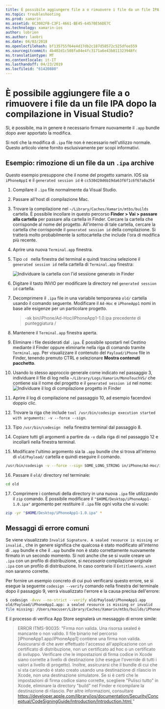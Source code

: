 ```yaml
---
title: È possibile aggiungere file a o rimuovere i file da un file IPA dopo la compilazione in Visual Studio?
ms.topic: troubleshooting
ms.prod: xamarin
ms.assetid: 6C3082FB-C3F1-4661-BE45-64570E56DE7C
ms.technology: xamarin-ios
author: lobrien
ms.author: laobri
ms.date: 04/03/2018
ms.openlocfilehash: bf135755f64e4d17db2c187d58572c525dfee559
ms.sourcegitcommit: 4b402d1c508fa84e4fc3171a6e43b811323948fc
ms.translationtype: MT
ms.contentlocale: it-IT
ms.lasthandoff: 04/23/2019
ms.locfileid: "61420880"
---
```

# <a name="can-i-add-files-to-or-remove-files-from-an-ipa-file-after-building-it-in-visual-studio"></a>È possibile aggiungere file a o rimuovere i file da un file IPA dopo la compilazione in Visual Studio?

Sì, è possibile, ma in genere è necessario firmare nuovamente il `.app` bundle dopo aver apportato la modifica.

Si noti che la modifica di `.ipa` file non è necessario nell'utilizzo normale. Questo articolo viene fornito esclusivamente per scopi informativi.

## <a name="example-removing-a-file-from-a-ipa-archive"></a>Esempio: rimozione di un file da un `.ipa` archive

Questo esempio presuppone che il nome del progetto xamarin. IOS sia `iPhoneApp1` e il `generated session id` è `cc530d20d6b19da63f6f1c6f67a0a254`

1.  Compilare il `.ipa` file normalmente da Visual Studio.

2.  Passare all'host di compilazione Mac.

3.  Trovare la compilazione nel `~/Library/Caches/Xamarin/mtbs/builds` cartella. È possibile incollare in questo percorso **Finder > Vai > passare alla cartella** per passare alla cartella in Finder. Cercare la cartella che corrisponde al nome del progetto. All'interno di tale cartella, cercare la cartella che corrisponde il `generated session id` della compilazione. Si tratterà molto probabilmente la sottocartella che include l'ora di modifica più recente.

4.  Aprire una nuova `Terminal.app` finestra.

5.  Tipo `cd ` nella finestra del terminal e quindi trascina selezione il `generated session id` nella cartella di `Terminal.app` finestra:

    ![](modify-ipa-images/session-id-folder.png "Individuare la cartella con l'id sessione generato in Finder")

6.  Digitare il tasto INVIO per modificare la directory nel `generated session id` cartella.

7.  Decomprimere il `.ipa` file in una variabile temporanea `old/` cartella usando il comando seguente. Modificare il `Ad-Hoc` e `iPhoneApp1` nomi in base alle esigenze per un particolare progetto.

    > -xk bin/iPhone/Ad-Hoc/iPhoneApp1-1.0.ipa precedente di punteggiatura /

8.  Mantenere il `Terminal.app` finestra aperta.

9.  Eliminare i file desiderati dal `.ipa`. È possibile spostarli nel Cestino mediante il Finder oppure eliminarle nella riga di comando tramite `Terminal.app`. Per visualizzare il contenuto del `Payload/iPhone` file in Finder, tenendo premuto CTRL e selezionare **Mostra contenuti pacchetto**.

10.  Usando lo stesso approccio generale come indicato nel passaggio 3, individuare il file di log nella `~/Library/Logs/Xamarin/MonoTouchVS/` che contiene sia il nome del progetto e il `generated session id` nel nome: ![](modify-ipa-images/build-log.png "Individuare il log di compilazione progetto in Finder")

11.  Aprire il log di compilazione nel passaggio 10, ad esempio facendovi doppio clic.

12.  Trovare la riga che include `tool /usr/bin/codesign execution started with arguments: -v --force --sign`.

13.  Tipo `/usr/bin/codesign ` nella finestra terminal dal passaggio 8.

14.  Copiare tutti gli argomenti a partire da `-v` dalla riga di nel passaggio 12 e incollarli nella finestra terminal.

15.  Modificare l'ultimo argomento sia la `.app` bundle che si trova all'interno di `old/Payload/` cartella e quindi eseguire il comando.

```bash
/usr/bin/codesign -v --force --sign SOME_LONG_STRING in/iPhone/Ad-Hoc/iPhoneApp1.app/ResourceRules.plist --entitlements obj/iPhone/Ad-Hoc/Entitlements.xcent old/Payload/iPhoneApp1.app
```

16.  Passare il `old/` directory nel terminale:

```bash
cd old
```

17.  Comprimere i contenuti della directory in una nuova `.ipa` file utilizzando il `zip` comando. È possibile modificare il `"$HOME/Desktop/iPhoneApp1-1.0.ipa"` argomento per restituire il `.ipa` file ogni volta che si vuole:

```bash
zip -yr "$HOME/Desktop/iPhoneApp1-1.0.ipa" *
```

## <a name="common-error-messages"></a>Messaggi di errore comuni

Se viene visualizzato `Invalid Signature. A sealed resource is missing or invalid.`, che in genere significa che qualcosa è stato modificato all'interno di `.app` bundle e che il `.app` bundle non è stato correttamente nuovamente firmato in un secondo momento. Si noti anche che se si vuole creare un `.ipa` con un profilo di distribuzione, si _necessario_ compilazione originale `.ipa` con un profilo di distribuzione. In caso contrario il `Entitlements.xcent` non saranno corrette.

Per fornire un esempio concreto di cui può verificarsi questo errore, se si esegue la seguente `codesign --verify` comando nella finestra del terminale dopo il passaggio 9, verrà visualizzato l'errore e la causa precisa dell'errore:

```bash
$ codesign -dvvv --no-strict --verify old/Payload/iPhoneApp1.app
old/Payload/iPhoneApp1.app: a sealed resource is missing or invalid
file missing: /Users/macuser/Library/Caches/Xamarin/mtbs/builds/iPhoneApp1/cc530d20d6b19da63f6f1c6f67a0a254/old/Payload/iPhoneApp1.app/MyFile.png
```

E il processo di verifica App Store segnalerà un messaggio di errore simile:

> ERROR ITMS-90035: "Firma non valida. Una risorsa sealed è mancante o non valido. Il file binario nel percorso [iPhoneApp1.app/iPhoneApp1] contiene una firma non valida. Assicurarsi di che aver effettuato l'accesso all'applicazione con un certificato di distribuzione, non un certificato ad hoc o un certificato di sviluppo. Verificare che le impostazioni di firma codice in Xcode siano corrette a livello di destinazione (che esegue l'override di tutti i valori a livello di progetto). Inoltre, assicurarsi che il bundle di cui che si sta caricando è stato creato usando una destinazione di rilascio in Xcode, non una destinazione simulatore. Se si è certi che le impostazioni di firma codice siano corrette, scegliere "Pulisci tutto" in Xcode, eliminare la directory "build" nel Finder e ricompilare la destinazione di rilascio. Per altre informazioni, consultare [ https://developer.apple.com/library/ios/documentation/Security/Conceptual/CodeSigningGuide/Introduction/Introduction.html ](https://developer.apple.com/library/ios/documentation/Security/Conceptual/CodeSigningGuide/Introduction/Introduction.html)"
